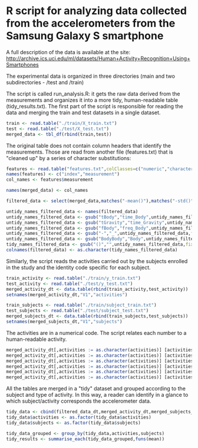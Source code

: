 # R script for analyzing data collected from the accelerometers from the Samsung Galaxy S smartphone

A full description of the data is available at the site:
http://archive.ics.uci.edu/ml/datasets/Human+Activity+Recognition+Using+Smartphones

The experimental data is organized in three directories (main and two subdirectories - /test and /train)

The script is called run_analysis.R: it gets the raw data derived from the measurements and organizes it into a more tidy, human-readable table (tidy_results.txt).
The first part of the script is responsible for reading the data and merging the train and test datasets in a single dataset.
``` R
train <- read.table("./train/X_train.txt")
test <- read.table("./test/X_test.txt")
merged_data <- tbl_df(rbind(train,test))
```
The original table does not contain column headers that identify the measurements. Those are read from another file (features.txt) that is "cleaned up" by a series of character substitutions:
```R
features <- read.table("features.txt",colClasses=c("numeric","character"))
names(features) <- c("index","measurement")
col_names <- features$measurement

names(merged_data) <- col_names

filtered_data <- select(merged_data,matches("-mean()"),matches("-std()"),-matches("-meanFreq"))

untidy_names_filtered_data <- names(filtered_data)
untidy_names_filtered_data <- gsub("tBody","time_Body",untidy_names_filtered_data)
untidy_names_filtered_data <- gsub("tGravity","time_Gravity",untidy_names_filtered_data)
untidy_names_filtered_data <- gsub("fBody","freq_Body",untidy_names_filtered_data)
untidy_names_filtered_data <- gsub("-","_",untidy_names_filtered_data,fixed=T)
untidy_names_filtered_data <- gsub("BodyBody","Body",untidy_names_filtered_data,fixed=T)
tidy_names_filtered_data <- gsub("()","",untidy_names_filtered_data,fixed=T)
colnames(filtered_data) <- as.character(tidy_names_filtered_data)
```
Similarly, the script reads the activities carried out by the subjects enrolled in the study and the identity code specific for each subject. 
```R
train_activity <- read.table("./train/y_train.txt")
test_activity <- read.table("./test/y_test.txt")
merged_activity_dt <- data.table(rbind(train_activity,test_activity))
setnames(merged_activity_dt,"V1","activities")

train_subjects <- read.table("./train/subject_train.txt")
test_subjects <- read.table("./test/subject_test.txt")
merged_subjects_dt <- data.table(rbind(train_subjects,test_subjects))
setnames(merged_subjects_dt,"V1","subjects")
```
The activities are in a numerical code. The script relates each number to a human-readable activity.
```R
merged_activity_dt[,activities := as.character(activities)] [activities == "1", activities := "walking"]
merged_activity_dt[,activities := as.character(activities)] [activities == "2", activities := "walking_upstairs"]
merged_activity_dt[,activities := as.character(activities)] [activities == "3", activities := "walking_downstairs"]
merged_activity_dt[,activities := as.character(activities)] [activities == "4", activities := "sitting"]
merged_activity_dt[,activities := as.character(activities)] [activities == "5", activities := "standing"]
merged_activity_dt[,activities := as.character(activities)] [activities == "6", activities := "laying"]
```
All the tables are merged in a "tidy" dataset and grouped according to the subject and type of activity.
In this way, a reader can identify in a glance to which subject/activity corresponds the accelerometer data.
```R
tidy_data <- cbind(filtered_data_dt,merged_activity_dt,merged_subjects_dt)
tidy_data$activities <- as.factor(tidy_data$activities)
tidy_data$subjects <- as.factor(tidy_data$subjects)

tidy_data_grouped <- group_by(tidy_data,activities,subjects)
tidy_results <- summarise_each(tidy_data_grouped,funs(mean))
```


